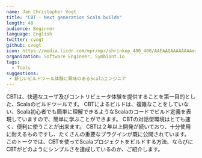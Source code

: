 ```yaml
---
name: Jan Christopher Vogt
title: "CBT - Next generation Scala builds"
length: 40
audience: Beginner
language: English
twitter: cvogt
github: cvogt
icon: https://media.licdn.com/mpr/mpr/shrinknp_400_400/AAEAAQAAAAAAAAesAAAAJGNlNjE2NDk1LWE0OGYtNGRhMi1iYmE4LTRjZDVjZDMyODRhYQ.jpg
organization: Software Engineer, Symbiont.io
tags:
  - Tools
suggestions:
 - 新しいビルドツール体験に興味のあるScalaエンジニア
---
```

CBTは、快適なユーザ及びコントリビュータ体験を提供することを第一目的とした、Scalaのビルドツールです。
CBTによるビルドは、複雑なことをしていない、Scala初心者でも簡単に理解できるようなScalaのコードでビルド定義を表現していますので、簡単に学ぶことができます。
CBTの対話型環境はとても速く、便利に使うことが出来ます。
CBTは２年以上開発が続いており、十分使用に耐えるものですし、たくさんの重要なプラグインが既に公開されています。
このトークでは、CBTを使ってScalaプロジェクトをビルドする方法、ならびにCBTがどのようにシンプルさを達成しているのか、ご紹介します。

